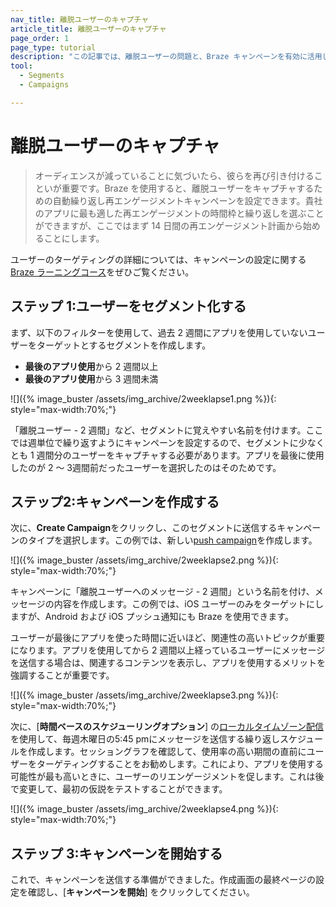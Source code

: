 ```yaml
---
nav_title: 離脱ユーザーのキャプチャ
article_title: 離脱ユーザーのキャプチャ
page_order: 1
page_type: tutorial
description: "この記事では、離脱ユーザーの問題と、Braze キャンペーンを有効に活用してこれらのユーザーを再度獲得する方法について説明します。"
tool:
  - Segments
  - Campaigns

---
```


# 離脱ユーザーのキャプチャ

> オーディエンスが減っていることに気づいたら、彼らを再び引き付けることいが重要です。Braze を使用すると、離脱ユーザーをキャプチャするための自動繰り返し再エンゲージメントキャンペーンを設定できます。貴社のアプリに最も適した再エンゲージメントの時間枠と繰り返しを選ぶことができますが、ここではまず 14 日間の再エンゲージメント計画から始めることにします。

ユーザーのターゲティングの詳細については、キャンペーンの設定に関する [Braze ラーニングコース](https://learning.braze.com/campaign-setup-delivery-targeting-conversions)をぜひご覧ください。

## ステップ 1:ユーザーをセグメント化する

まず、以下のフィルターを使用して、過去 2 週間にアプリを使用していないユーザーをターゲットとするセグメントを作成します。

- **最後のアプリ使用**から 2 週間以上
- **最後のアプリ使用**から 3 週間未満

![]({% image_buster /assets/img_archive/2weeklapse1.png %}){: style="max-width:70%;"}

「離脱ユーザー - 2 週間」など、セグメントに覚えやすい名前を付けます。ここでは週単位で繰り返すようにキャンペーンを設定するので、セグメントに少なくとも 1 週間分のユーザーをキャプチャする必要があります。アプリを最後に使用したのが 2 ～ 3週間前だったユーザーを選択したのはそのためです。

## ステップ2:キャンペーンを作成する

次に、**Create Campaign**をクリックし、このセグメントに送信するキャンペーンのタイプを選択します。この例では、新しい[push campaign]({{site.baseurl}}/user_guide/message_building_by_channel/push/creating_a_push_message)を作成します。

![]({% image_buster /assets/img_archive/2weeklapse2.png %}){: style="max-width:70%;"}

キャンペーンに「離脱ユーザーへのメッセージ - 2 週間」という名前を付け、メッセージの内容を作成します。この例では、iOS ユーザーのみをターゲットにしますが、Android および iOS プッシュ通知にも Braze を使用できます。 

ユーザーが最後にアプリを使った時間に近いほど、関連性の高いトピックが重要になります。アプリを使用してから 2 週間以上経っているユーザーにメッセージを送信する場合は、関連するコンテンツを表示し、アプリを使用するメリットを強調することが重要です。

![]({% image_buster /assets/img_archive/2weeklapse3.png %}){: style="max-width:70%;"}

次に、[**時間ベースのスケジューリングオプション**] の[ローカルタイムゾーン配信]({{site.baseurl}}/help/faqs/#what-does-local-time-zone-delivery-offer)を使用して、毎週木曜日の5:45 pmにメッセージを送信する繰り返しスケジュールを作成します。セッショングラフを確認して、使用率の高い期間の直前にユーザーをターゲティングすることをお勧めします。これにより、アプリを使用する可能性が最も高いときに、ユーザーのリエンゲージメントを促します。これは後で変更して、最初の仮説をテストすることができます。

![]({% image_buster /assets/img_archive/2weeklapse4.png %}){: style="max-width:70%;"}

## ステップ 3:キャンペーンを開始する

これで、キャンペーンを送信する準備ができました。作成画面の最終ページの設定を確認し、[**キャンペーンを開始**] をクリックしてください。

